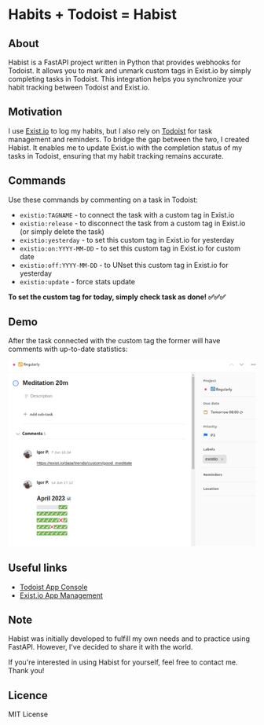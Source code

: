# Habits + Todoist = Habist

## About

Habist is a FastAPI project written in Python that provides webhooks for Todoist. It allows you to mark and unmark
custom tags in Exist.io by simply completing tasks in Todoist. This integration helps you synchronize your habit
tracking between Todoist and Exist.io.

## Motivation

I use [Exist.io](https://exist.io/) to log my habits, but I also rely on [Todoist](https://todoist.io/) for task
management and reminders. To bridge the gap between the two, I created Habist. It enables me to update Exist.io with the
completion status of my tasks in Todoist, ensuring that my habit tracking remains accurate.

## Commands

Use these commands by commenting on a task in Todoist:

* `existio:TAGNAME` - to connect the task with a custom tag in Exist.io
* `existio:release` - to disconnect the task from a custom tag in Exist.io (or simply delete the task)
* `existio:yesterday` - to set this custom tag in Exist.io for yesterday
* `existio:on:YYYY-MM-DD` - to set this custom tag in Exist.io for custom date
* `existio:off:YYYY-MM-DD` - to UNset this custom tag in Exist.io for yesterday
* `existio:update` - force stats update

**To set the custom tag for today, simply check task as done! ✅✅✅**

## Demo

After the task connected with the custom tag the former will have comments with up-to-date statistics:

![Todoist task with Exist.io integration](docs/images/todoist_task.png)

## Useful links

* [Todoist App Console](https://developer.todoist.com/appconsole.html)
* [Exist.io App Management](https://exist.io/account/apps/)

## Note

Habist was initially developed to fulfill my own needs and to practice using FastAPI. However, I've decided to share it
with the world.

If you're interested in using Habist for yourself, feel free to contact me. Thank you!

## Licence

MIT License
